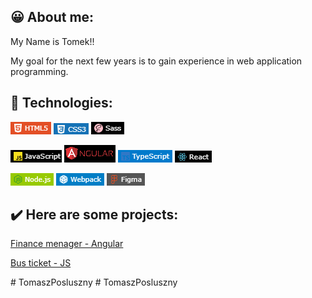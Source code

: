  ## 😀 About me:

My Name is Tomek!!

My goal for the next few years is to gain experience in web application programming.

 ## 🔧 Technologies:
![Screenshot](screenshots/html.png)
![Screenshot](screenshots/css.png)
![Screenshot](screenshots/sass.png)  

![Screenshot](screenshots/js.png)
![Screenshot](screenshots/angular.png)
![Screenshot](screenshots/typescript.png)
![Screenshot](screenshots/react.png)  

![Screenshot](screenshots/node.png)
![Screenshot](screenshots/Webpack.png)
![Screenshot](screenshots/figma.png)


## ✔️ Here are some projects:

[Finance menager - Angular](https://tomaszposluszny.github.io/bus-ticket-Angular/)

[Bus ticket - JS](https://tomaszposluszny.github.io/finance-manager-JS/)

#   T o m a s z P o s l u s z n y 
 
 #   T o m a s z P o s l u s z n y 
 
 